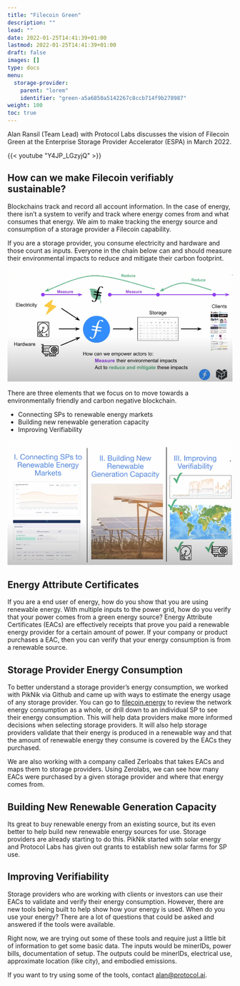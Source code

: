 ```yaml
---
title: "Filecoin Green"
description: ""
lead: ""
date: 2022-01-25T14:41:39+01:00
lastmod: 2022-01-25T14:41:39+01:00
draft: false
images: []
type: docs
menu:
  storage-provider:
    parent: "lorem"
    identifier: "green-a5a6850a5142267c8ccb714f9b278987"
weight: 100
toc: true
---
```


Alan Ransil (Team Lead) with Protocol Labs discusses the vision of Filecoin Green at the Enterprise Storage Provider Accelerator (ESPA) in March 2022.


{{< youtube "Y4JP_LGzyjQ" >}}

## How can we make Filecoin verifiably sustainable?

Blockchains track and record all account information. In the case of energy, there isn’t a system to verify and track where energy comes from and what consumes that energy. We aim to make tracking the energy source and consumption of a storage provider a Filecoin capability. 

If you are a storage provider, you consume electricity and hardware and those count as inputs. Everyone in the chain below can and should measure their environmental impacts to reduce and mitigate their carbon footprint.

![Electical input and output](1.png)

There are three elements that we focus on to move towards a environmentally friendly and carbon negative blockchain. 

- Connecting SPs to renewable energy markets
- Building new renewable generation capacity
- Improving Verifiability

![The three goals of filecoin green](2.png)

## Energy Attribute Certificates

If you are a end user of energy, how do you show that you are using renewable energy. With multiple inputs to the power grid, how do you verify that your power comes from a green energy source? Energy Attribute Certificates (EACs) are effectively receipts that prove you paid a renewable energy provider for a certain amount of power. If your company or product purchases a EAC, then you can verify that your energy consumption is from a renewable source. 

## Storage Provider Energy Consumption

To better understand a storage provider’s energy consumption, we worked with PikNik via Github and came up with ways to estimate the energy usage of any storage provider. You can go to [filecoin.energy](http://filecoin.energy) to review the network energy consumption as a whole, or drill down to an individual SP to see their energy consumption. This will help data providers make more informed decisions when selecting storage providers. It will also help storage providers validate that their energy is produced in a renewable way and that the amount of renewable energy they consume is covered by the EACs they purchased. 

We are also working with a company called Zerloabs that takes EACs and maps them to storage providers. Using Zerolabs, we can see how many EACs were purchased by a given storage provider and where that energy comes from. 

## Building New Renewable Generation Capacity

Its great to buy renewable energy from an existing source, but its even better to help build new renewable energy sources for use. Storage providers are already starting to do this. PikNik started with solar energy and Protocol Labs has given out grants to establish new solar farms for SP use. 

## Improving Verifiability

Storage providers who are working with clients or investors can use their EACs to validate and verify their energy consumption. However, there are new tools being built to help show how your energy is used. When do you use your energy? There are a lot of questions that could be asked and answered if the tools were available. 

Right now, we are trying out some of these tools and require just a little bit of information to get some basic data. The inputs would be minerIDs, power bills, documentation of setup. The outputs could be minerIDs, electrical use, approximate location (like city), and embodied emissions. 

If you want to try using some of the tools, contact alan@protocol.ai.

